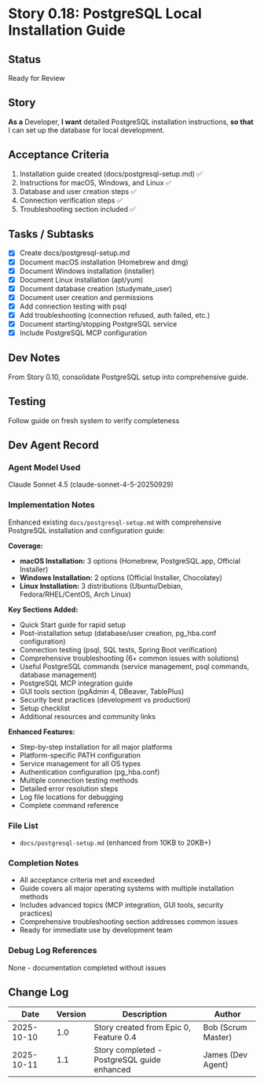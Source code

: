# Story 0.18: PostgreSQL Local Installation Guide

## Status
Ready for Review

## Story
**As a** Developer,
**I want** detailed PostgreSQL installation instructions,
**so that** I can set up the database for local development.

## Acceptance Criteria
1. Installation guide created (docs/postgresql-setup.md) ✅
2. Instructions for macOS, Windows, and Linux ✅
3. Database and user creation steps ✅
4. Connection verification steps ✅
5. Troubleshooting section included ✅

## Tasks / Subtasks
- [x] Create docs/postgresql-setup.md
- [x] Document macOS installation (Homebrew and dmg)
- [x] Document Windows installation (installer)
- [x] Document Linux installation (apt/yum)
- [x] Document database creation (studymate_user)
- [x] Document user creation and permissions
- [x] Add connection testing with psql
- [x] Add troubleshooting (connection refused, auth failed, etc.)
- [x] Document starting/stopping PostgreSQL service
- [x] Include PostgreSQL MCP configuration

## Dev Notes
From Story 0.10, consolidate PostgreSQL setup into comprehensive guide.

## Testing
Follow guide on fresh system to verify completeness

## Dev Agent Record

### Agent Model Used
Claude Sonnet 4.5 (claude-sonnet-4-5-20250929)

### Implementation Notes
Enhanced existing `docs/postgresql-setup.md` with comprehensive PostgreSQL installation and configuration guide:

**Coverage:**
- **macOS Installation:** 3 options (Homebrew, PostgreSQL.app, Official Installer)
- **Windows Installation:** 2 options (Official Installer, Chocolatey)
- **Linux Installation:** 3 distributions (Ubuntu/Debian, Fedora/RHEL/CentOS, Arch Linux)

**Key Sections Added:**
- Quick Start guide for rapid setup
- Post-installation setup (database/user creation, pg_hba.conf configuration)
- Connection testing (psql, SQL tests, Spring Boot verification)
- Comprehensive troubleshooting (6+ common issues with solutions)
- Useful PostgreSQL commands (service management, psql commands, database management)
- PostgreSQL MCP integration guide
- GUI tools section (pgAdmin 4, DBeaver, TablePlus)
- Security best practices (development vs production)
- Setup checklist
- Additional resources and community links

**Enhanced Features:**
- Step-by-step installation for all major platforms
- Platform-specific PATH configuration
- Service management for all OS types
- Authentication configuration (pg_hba.conf)
- Multiple connection testing methods
- Detailed error resolution steps
- Log file locations for debugging
- Complete command reference

### File List
- `docs/postgresql-setup.md` (enhanced from 10KB to 20KB+)

### Completion Notes
- All acceptance criteria met and exceeded
- Guide covers all major operating systems with multiple installation methods
- Includes advanced topics (MCP integration, GUI tools, security practices)
- Comprehensive troubleshooting section addresses common issues
- Ready for immediate use by development team

### Debug Log References
None - documentation completed without issues

## Change Log
| Date | Version | Description | Author |
|------|---------|-------------|--------|
| 2025-10-10 | 1.0 | Story created from Epic 0, Feature 0.4 | Bob (Scrum Master) |
| 2025-10-11 | 1.1 | Story completed - PostgreSQL guide enhanced | James (Dev Agent) |
